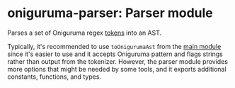 # oniguruma-parser: Parser module

Parses a set of Oniguruma regex [tokens](https://github.com/slevithan/oniguruma-parser/tree/main/src/tokenizer) into an AST.

Typically, it's recommended to use `toOnigurumaAst` from the [main module](https://github.com/slevithan/oniguruma-parser) since it's easier to use and it accepts Oniguruma pattern and flags strings rather than output from the tokenizer. However, the parser module provides more options that might be needed by some tools, and it exports additional constants, functions, and types.
